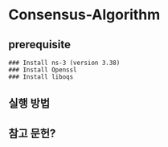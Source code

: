 # Consensus-Algorithm

  ## prerequisite
    ### Install ns-3 (version 3.38)
    ### Install Openssl 
    ### Install liboqs
    
  ## 실행 방법
  
  ## 참고 문헌?
